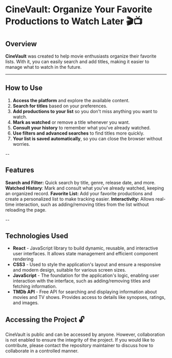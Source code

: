 # CineVault: Organize Your Favorite Productions to Watch Later 🎬📺

## Overview
**CineVault** was created to help movie enthusiasts organize their favorite lists. With it, you can easily search and add titles, making it easier to manage what to watch in the future.

---

## How to Use

1. **Access the platform** and explore the available content.
2. **Search for titles** based on your preferences.
3. **Add productions to your list** so you don't miss anything you want to watch.
4. **Mark as watched** or remove a title whenever you want.
5. **Consult your history** to remember what you've already watched.
6. **Use filters and advanced searches** to find titles more quickly.
7. **Your list is saved automatically**, so you can close the browser without worries.

--

## Features
**Search and Filter:** Quick search by title, genre, release date, and more.
**Watched History**: Mark and consult what you've already watched, keeping an organized record.
**Favorite List:** Add your favorite productions and create a personalized list to make tracking easier.
**Interactivity:** Allows real-time interaction, such as adding/removing titles from the list without reloading the page.

--
## Technologies Used
- **React** - JavaScript library to build dynamic, reusable, and interactive user interfaces. It allows state management and efficient component rendering
- **CSS3** - Used to style the application's layout and ensure a responsive and modern design, suitable for various screen sizes.
- **JavaScript** - The foundation for the application's logic, enabling user interaction with the interface, such as adding/removing titles and fetching information.
- **TMDb API** - Free API for searching and displaying information about movies and TV shows. Provides access to details like synopses, ratings, and images.


## Accessing the Project 🔓
CineVault is public and can be accessed by anyone. However, collaboration is not enabled to ensure the integrity of the project. If you would like to contribute, please contact the repository maintainer to discuss how to collaborate in a controlled manner.